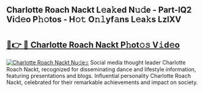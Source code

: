 ## Charlotte Roach Nackt L𝚎a𝚔ed N𝚞𝚍e - Part-lQ2 Vi𝚍𝚎o P𝚑𝚘tos - H𝚘𝚝 O𝚗𝚕yf𝚊ns L𝚎a𝚔s LzlXV

# <h2><a href="http://kfaz57c.oniu.top/?m=Charlotte+Roach+Nackt">🔗👉 🔴 Charlotte Roach Nackt P𝚑ot𝚘𝚜 V𝚒d𝚎o</a></h2>

[![Charlotte Roach Nackt Nu𝚍e𝚜](https://i.imgur.com/0qMVB7G.gif)](http://kfaz57c.oniu.top/?m=Charlotte+Roach+Nackt)
Social media thought leader Charlotte Roach Nackt, recognized for disseminating dance and lifestyle information, featuring presentations and blogs. Influential personality Charlotte Roach Nackt, celebrated for their remarkable achievements and impact on society.  
